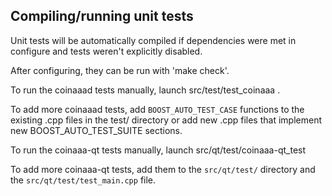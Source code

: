 Compiling/running unit tests
------------------------------------

Unit tests will be automatically compiled if dependencies were met in configure
and tests weren't explicitly disabled.

After configuring, they can be run with 'make check'.

To run the coinaaad tests manually, launch src/test/test_coinaaa .

To add more coinaaad tests, add `BOOST_AUTO_TEST_CASE` functions to the existing
.cpp files in the test/ directory or add new .cpp files that
implement new BOOST_AUTO_TEST_SUITE sections.

To run the coinaaa-qt tests manually, launch src/qt/test/coinaaa-qt_test

To add more coinaaa-qt tests, add them to the `src/qt/test/` directory and
the `src/qt/test/test_main.cpp` file.
